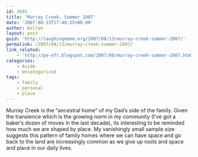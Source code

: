 ```yaml
---
id: 3691
title: 'Murray Creek, Summer 2007'
date: '2007-08-13T17:48:25+00:00'
author: Kellan
layout: post
guid: 'http://laughingmeme.org/2007/08/13/murray-creek-summer-2007/'
permalink: /2007/08/13/murray-creek-summer-2007/
link_related:
    - 'http://pe-eft.blogspot.com/2007/08/murray-creek-summer-2007.html'
categories:
    - Aside
    - Uncategorized
tags:
    - family
    - personal
    - place
---
```


Murray Creek is the “ancestral home” of my Dad’s side of the family. Given the transience which is the growing norm in my community (I’ve got a baker’s dozen of moves in the last decade), its interesting to be reminded how much we are shaped by place. My vanishingly small sample size suggests this pattern of family homes where we can have space and go back to the land are increasingly common as we give up roots and space and place in our daily lives.